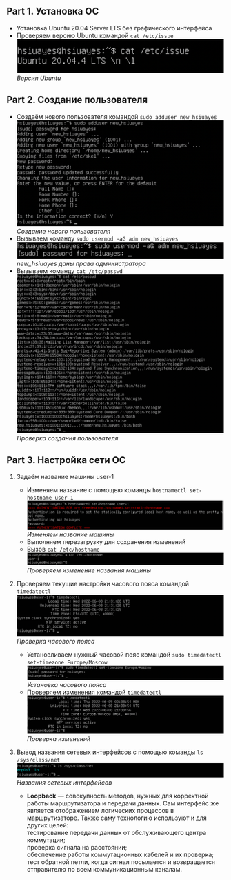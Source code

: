 ## Part 1. Установка ОС
* Установка Ubuntu 20.04 Server LTS без графического интерфейса 
* Проверяем версию Ubuntu командой `cat /etc/issue`<br>
![Версия Ubuntu](src/screen/part1.png)<br>*Версия Ubuntu*

## Part 2. Создание пользователя
* Создаём нового пользователя командой `sudo adduser new_hsiuayes`<br>
![Создание нового пользователя](src/screen/part2.png)<br>*Создание нового пользователя*
* Вызываем команду `sudo usermod -aG adm new_hsiuayes`<br>
![new_hsiuayes даны права администратора](src/screen/part2.1.png)<br>*new_hsiuayes даны права администратора*
* Вызываем команду `cat /etc/passwd` <br>
![Проверка создания пользователя](src/screen/part2.2.png)<br>*Проверка создания пользователя*

## Part 3. Настройка сети ОС
1. Задаём название машины user-1
    * Изменяем название с помощью команды `hostnamectl set-hostname user-1`<br>
    ![Изменяем название машины](src/screen/part3.png)<br>*Изменяем название машины*
    * Выполняем перезагрузку для сохранения изменений
    * Вызов `cat /etc/hostname` <br>
    ![Проверяем изменение названия машины](src/screen/part3.1.png)<br>*Проверяем изменение названия машины*

2. Проверяем текущие настройки часового пояса командой `timedatectl`<br>
    ![Проверка часового пояса](src/screen/part3.2.png)<br>*Проверка часового пояса*
    * Установливаем нужный часовой пояс командой  `sudo timedatectl set-timezone Europe/Moscow`<br>
    ![Установка часового пояса](src/screen/part3.3.png)<br>*Установка часового пояса*
    * Проверяем изменения командой `timedatectl`<br>
    ![Проверка изменений](src/screen/part3.4.png)<br>*Проверка изменений*

3. Вывод названия сетевых интерфейсов с помощью команды `ls /sys/class/net`<br>
    ![Названия сетевых интерфейсов](src/screen/part3.5.png)<br>*Названия сетевых интерфейсов*
    * **Loopback** — совокупность методов, нужных для корректной работы маршрутизатора и передачи данных. 
    Сам интерфейс же является отображением логических процессов в маршрутизаторе. Также саму технологию используют и для других целей:<br>
        тестирование передачи данных от обслуживающего центра коммутации;<br>
        проверка сигнала на расстоянии;<br>
        обеспечение работы коммутационных кабелей и их проверка;<br>
        тест обратной петли, когда сигнал посылается и возвращается отправителю по всем коммуникационным каналам.<br>
    